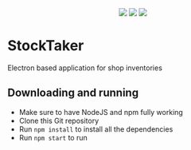 <div align="center">
    <img src="https://user-images.githubusercontent.com/86408279/138155928-626de270-f09c-4352-b456-5eb5d17b39b9.png" />
    <img src="https://img.shields.io/badge/Release-v0.1-blue" />
    <img src="https://img.shields.io/badge/Status-beta (prerelease)-orange" />
</div>

# StockTaker
Electron based application for shop inventories

## Downloading and running
- Make sure to have NodeJS and npm fully working
- Clone this Git repository
- Run `npm install` to install all the dependencies
- Run `npm start` to run
